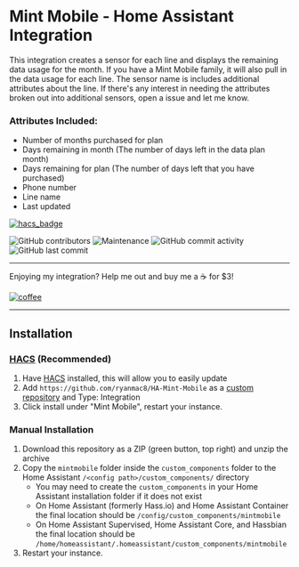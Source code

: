 # Mint Mobile - Home Assistant Integration

This integration creates a sensor for each line and displays the remaining data usage for the month. If you have a Mint Mobile family, it will also pull in the data usage for each line. The sensor name is includes additional attributes about the line. If there's any interest in needing the attributes broken out into additional sensors, open a issue and let me know.

### Attributes Included:

- Number of months purchased for plan
- Days remaining in month (The number of days left in the data plan month)
- Days remaining for plan (The number of days left that you have purchased)
- Phone number
- Line name
- Last updated


[![hacs_badge](https://img.shields.io/badge/HACS-Default-orange.svg?style=for-the-badge)](https://github.com/custom-components/hacs)

![GitHub contributors](https://img.shields.io/github/contributors/ryanmac8/HA-Mint-Mobile)
![Maintenance](https://img.shields.io/maintenance/yes/2020)
![GitHub commit activity](https://img.shields.io/github/commit-activity/m/ryanmac8/HA-Mint-Mobile)
![GitHub last commit](https://img.shields.io/github/last-commit/ryanmac8/HA-Mint-Mobile)

---

Enjoying my integration? Help me out and buy me a :coffee: for $3!

[![coffee](https://www.buymeacoffee.com/assets/img/custom_images/black_img.png)](https://www.buymeacoffee.com/Ryanmac8)

---

## Installation
### [HACS](https://hacs.xyz) (Recommended)
1. Have [HACS](https://github.com/custom-components/hacs) installed, this will allow you to easily update
2. Add `https://github.com/ryanmac8/HA-Mint-Mobile` as a [custom repository](https://hacs.xyz/docs/faq/custom_repositories) and Type: Integration
3. Click install under "Mint Mobile", restart your instance.

### Manual Installation
1. Download this repository as a ZIP (green button, top right) and unzip the archive
2. Copy the `mintmobile` folder inside the `custom_components` folder to the Home Assistant `/<config path>/custom_components/` directory
   * You may need to create the `custom_components` in your Home Assistant installation folder if it does not exist
   * On Home Assistant (formerly Hass.io) and Home Assistant Container the final location should be `/config/custom_components/mintmobile`
   * On Home Assistant Supervised, Home Assistant Core, and Hassbian the final location should be `/home/homeassistant/.homeassistant/custom_components/mintmobile`
3. Restart your instance.
